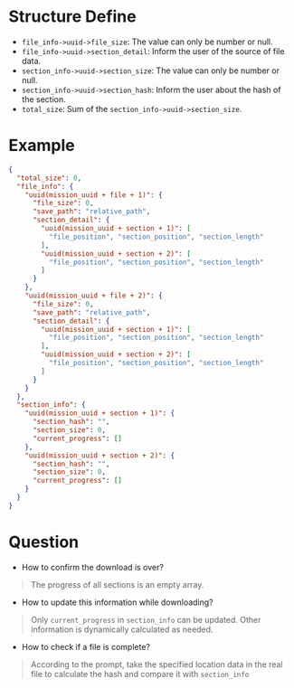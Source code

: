 # Structure Define
- `file_info->uuid->file_size`: The value can only be number or null.
- `file_info->uuid->section_detail`: Inform the user of the source of file data.
- `section_info->uuid->section_size`: The value can only be number or null.
- `section_info->uuid->section_hash`: Inform the user about the hash of the section.
- `total_size`: Sum of the `section_info->uuid->section_size`.

# Example
```json
{
  "total_size": 0,
  "file_info": {
    "uuid(mission_uuid + file + 1)": {
      "file_size": 0,
      "save_path": "relative_path",
      "section_detail": {
        "uuid(mission_uuid + section + 1)": [
          "file_position", "section_position", "section_length"
        ],
        "uuid(mission_uuid + section + 2)": [
          "file_position", "section_position", "section_length"
        ]
      }
    },
    "uuid(mission_uuid + file + 2)": {
      "file_size": 0,
      "save_path": "relative_path",
      "section_detail": {
        "uuid(mission_uuid + section + 1)": [
          "file_position", "section_position", "section_length"
        ],
        "uuid(mission_uuid + section + 2)": [
          "file_position", "section_position", "section_length"
        ]
      }
    }
  },
  "section_info": {
    "uuid(mission_uuid + section + 1)": {
      "section_hash": "",
      "section_size": 0,
      "current_progress": []
    },
    "uuid(mission_uuid + section + 2)": {
      "section_hash": "",
      "section_size": 0,
      "current_progress": []
    }
  }
}
```

# Question
- How to confirm the download is over?
> The progress of all sections is an empty array.

- How to update this information while downloading?
> Only `current_progress` in `section_info` can be updated.
> Other information is dynamically calculated as needed.

- How to check if a file is complete?
> According to the prompt, take the specified location data
> in the real file to calculate the hash and compare it with `section_info`
